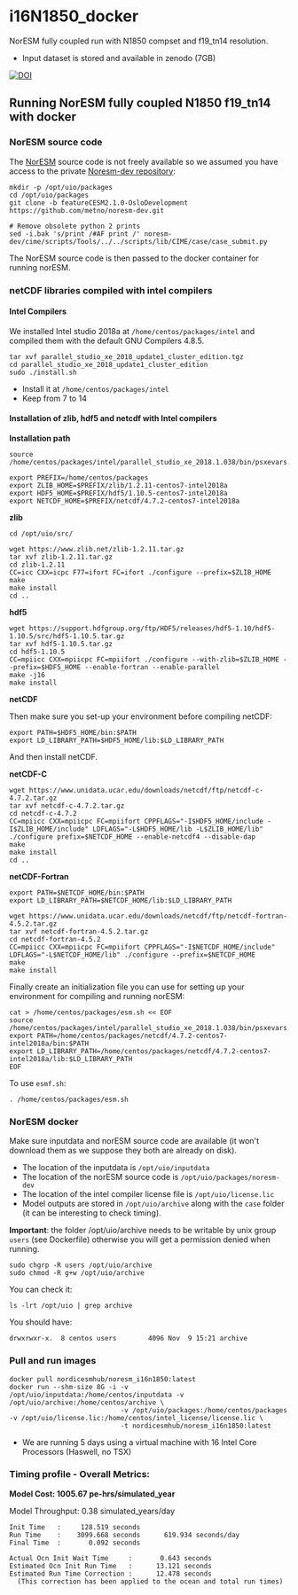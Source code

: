# i16N1850_docker

NorESM fully coupled run with N1850 compset and f19_tn14 resolution.

- Input dataset is stored and available in zenodo (7GB)

[![DOI](https://zenodo.org/badge/DOI/10.5281/zenodo.3544882.svg)](https://doi.org/10.5281/zenodo.3544882)

## Running NorESM fully coupled N1850 f19_tn14 with docker

### NorESM source code

The [NorESM](https://noresm-docs.readthedocs.io/en/latest/) source code is not freely available so we assumed you have access to the private [Noresm-dev repository](https://github.com/metno/noresm-dev):

```
mkdir -p /opt/uio/packages
cd /opt/uio/packages
git clone -b featureCESM2.1.0-OsloDevelopment https://github.com/metno/noresm-dev.git

# Remove obsolete python 2 prints
sed -i.bak 's/print /#AF print /' noresm-dev/cime/scripts/Tools/../../scripts/lib/CIME/case/case_submit.py
```

The NorESM source code is then passed to the docker container for running norESM.

### netCDF libraries compiled with intel compilers

#### Intel Compilers

We installed Intel studio 2018a at `/home/centos/packages/intel` and compiled them with the default GNU Compilers 4.8.5.

```
tar xvf parallel_studio_xe_2018_update1_cluster_edition.tgz
cd parallel_studio_xe_2018_update1_cluster_edition
sudo ./install.sh
```

- Install it at `/home/centos/packages/intel`
- Keep from 7 to 14

#### Installation of zlib, hdf5 and netcdf with Intel compilers

**Installation path**

```
source /home/centos/packages/intel/parallel_studio_xe_2018.1.038/bin/psxevars.sh

export PREFIX=/home/centos/packages
export ZLIB_HOME=$PREFIX/zlib/1.2.11-centos7-intel2018a
export HDF5_HOME=$PREFIX/hdf5/1.10.5-centos7-intel2018a
export NETCDF_HOME=$PREFIX/netcdf/4.7.2-centos7-intel2018a
```

**zlib**

```
cd /opt/uio/src/

wget https://www.zlib.net/zlib-1.2.11.tar.gz
tar xvf zlib-1.2.11.tar.gz
cd zlib-1.2.11
CC=icc CXX=icpc F77=ifort FC=ifort ./configure --prefix=$ZLIB_HOME
make
make install
cd ..
```

**hdf5**

```
wget https://support.hdfgroup.org/ftp/HDF5/releases/hdf5-1.10/hdf5-1.10.5/src/hdf5-1.10.5.tar.gz
tar xvf hdf5-1.10.5.tar.gz
cd hdf5-1.10.5
CC=mpiicc CXX=mpiicpc FC=mpiifort ./configure --with-zlib=$ZLIB_HOME --prefix=$HDF5_HOME --enable-fortran --enable-parallel
make -j16
make install
```


**netCDF**

Then make sure you set-up your environment before compiling netCDF:

```
export PATH=$HDF5_HOME/bin:$PATH
export LD_LIBRARY_PATH=$HDF5_HOME/lib:$LD_LIBRARY_PATH
```

And then install netCDF.

**netCDF-C**

```
wget https://www.unidata.ucar.edu/downloads/netcdf/ftp/netcdf-c-4.7.2.tar.gz
tar xvf netcdf-c-4.7.2.tar.gz
cd netcdf-c-4.7.2
CC=mpiicc CXX=mpiicpc FC=mpiifort CPPFLAGS="-I$HDF5_HOME/include -I$ZLIB_HOME/include" LDFLAGS="-L$HDF5_HOME/lib -L$ZLIB_HOME/lib" ./configure prefix=$NETCDF_HOME --enable-netcdf4 --disable-dap
make
make install
cd ..
```

**netCDF-Fortran**

```
export PATH=$NETCDF_HOME/bin:$PATH
export LD_LIBRARY_PATH=$NETCDF_HOME/lib:$LD_LIBRARY_PATH

wget https://www.unidata.ucar.edu/downloads/netcdf/ftp/netcdf-fortran-4.5.2.tar.gz
tar xvf netcdf-fortran-4.5.2.tar.gz
cd netcdf-fortran-4.5.2
CC=mpiicc CXX=mpiicpc FC=mpiifort CPPFLAGS="-I$NETCDF_HOME/include" LDFLAGS="-L$NETCDF_HOME/lib" ./configure --prefix=$NETCDF_HOME
make
make install
```


Finally create an initialization file you can use for setting up your environment for compiling and running norESM:

```
cat > /home/centos/packages/esm.sh << EOF
source /home/centos/packages/intel/parallel_studio_xe_2018.1.038/bin/psxevars.sh
export PATH=/home/centos/packages/netcdf/4.7.2-centos7-intel2018a/bin:$PATH
export LD_LIBRARY_PATH=/home/centos/packages/netcdf/4.7.2-centos7-intel2018a/lib:$LD_LIBRARY_PATH
EOF
```

To use  `esmf.sh`:

```
. /home/centos/packages/esm.sh
```

### NorESM docker

Make sure inputdata and norESM source code are available (it won't download them as we suppose they both are already on disk). 
- The location of the inputdata is `/opt/uio/inputdata` 
- The location of the norESM source code is `/opt/uio/packages/noresm-dev` 
- The location of the intel compiler license file is `/opt/uio/license.lic`
- Model outputs are stored in `/opt/uio/archive` along with the `case` folder (it can be interesting to check timing).

**Important**: the folder /opt/uio/archive needs to be writable by unix group `users` (see Dockerfile) otherwise you will get a permission denied when running.

```
sudo chgrp -R users /opt/uio/archive
sudo chmod -R g+w /opt/uio/archive
```

You can check it:

```
ls -lrt /opt/uio | grep archive
```

You should have:

```
drwxrwxr-x.  8 centos users        4096 Nov  9 15:21 archive
```

### Pull and run images

```
docker pull nordicesmhub/noresm_i16n1850:latest
docker run --shm-size 8G -i -v /opt/uio/inputdata:/home/centos/inputdata -v /opt/uio/archive:/home/centos/archive \
                            -v /opt/uio/packages:/home/centos/packages  -v /opt/uio/license.lic:/home/centos/intel_license/license.lic \
                            -t nordicesmhub/noresm_i16n1850:latest
```

- We are running 5 days using a virtual machine with 16 Intel Core Processors (Haswell, no TSX)

### Timing profile - Overall Metrics:

**Model Cost:            1005.67   pe-hrs/simulated_year**

Model Throughput:         0.38   simulated_years/day

    Init Time   :     128.519 seconds
    Run Time    :    3099.668 seconds      619.934 seconds/day
    Final Time  :       0.092 seconds

    Actual Ocn Init Wait Time     :       0.643 seconds
    Estimated Ocn Init Run Time   :      13.121 seconds
    Estimated Run Time Correction :      12.478 seconds
      (This correction has been applied to the ocean and total run times)



